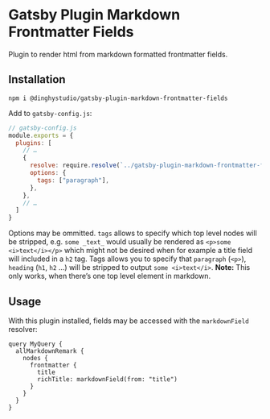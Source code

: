 # Gatsby Plugin Markdown Frontmatter Fields

Plugin to render html from markdown formatted frontmatter fields.

## Installation

```
npm i @dinghystudio/gatsby-plugin-markdown-frontmatter-fields
```

Add to `gatsby-config.js`:

```javascript
// gatsby-config.js
module.exports = {
  plugins: [
    // …
    {
      resolve: require.resolve(`../gatsby-plugin-markdown-frontmatter-fields`),
      options: {
        tags: ["paragraph"],
      },
    },
    // …
  ]
}
```

Options may be ommitted. `tags` allows to specify which top level nodes will be stripped, e.g. `some _text_` would usually be rendered as `<p>some <i>text</i></p>` which might not be desired when for example a title field will included in a `h2` tag. Tags allows you to specify that `paragraph` (`<p>`), `heading` (`h1`, `h2` …) will be stripped to output `some <i>text</i>`.
**Note:** This only works, when there’s one top level element in markdown.

## Usage

With this plugin installed, fields may be accessed with the `markdownField` resolver:

```
query MyQuery {
  allMarkdownRemark {
    nodes {
      frontmatter {
        title
        richTitle: markdownField(from: "title")
      }
    }
  }
}
```
